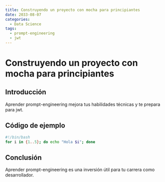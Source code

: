 ```yaml
---
title: Construyendo un proyecto con mocha para principiantes
date: 2033-08-07
categories:
  - Data Science
tags:
  - prompt-engineering
  - jwt
---
```


# Construyendo un proyecto con mocha para principiantes

## Introducción

Aprender prompt-engineering mejora tus habilidades técnicas y te prepara para jwt.

## Código de ejemplo

```bash
#!/bin/bash
for i in {1..5}; do echo "Hola $i"; done
```

## Conclusión

Aprender prompt-engineering es una inversión útil para tu carrera como desarrollador.